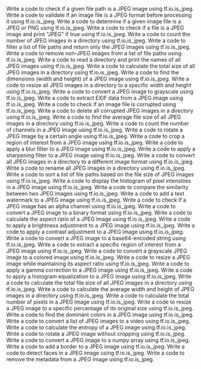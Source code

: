 Write a code to check if a given file path is a JPEG image using tf.io.is_jpeg.
Write a code to validate if an image file is a JPEG format before processing it using tf.io.is_jpeg.
Write a code to determine if a given image file is a JPEG or PNG using tf.io.is_jpeg.
Write a code to check if a file is a JPEG image and print "JPEG" if true using tf.io.is_jpeg.
Write a code to count the number of JPEG images in a directory using tf.io.is_jpeg.
Write a code to filter a list of file paths and return only the JPEG images using tf.io.is_jpeg.
Write a code to remove non-JPEG images from a list of file paths using tf.io.is_jpeg.
Write a code to read a directory and print the names of all JPEG images using tf.io.is_jpeg.
Write a code to calculate the total size of all JPEG images in a directory using tf.io.is_jpeg.
Write a code to find the dimensions (width and height) of a JPEG image using tf.io.is_jpeg.
Write a code to resize all JPEG images in a directory to a specific width and height using tf.io.is_jpeg.
Write a code to convert a JPEG image to grayscale using tf.io.is_jpeg.
Write a code to extract EXIF data from a JPEG image using tf.io.is_jpeg.
Write a code to check if an image file is corrupted using tf.io.is_jpeg.
Write a code to delete all corrupted JPEG images in a directory using tf.io.is_jpeg.
Write a code to find the average file size of all JPEG images in a directory using tf.io.is_jpeg.
Write a code to count the number of channels in a JPEG image using tf.io.is_jpeg.
Write a code to rotate a JPEG image by a certain angle using tf.io.is_jpeg.
Write a code to crop a region of interest from a JPEG image using tf.io.is_jpeg.
Write a code to apply a blur filter to a JPEG image using tf.io.is_jpeg.
Write a code to apply a sharpening filter to a JPEG image using tf.io.is_jpeg.
Write a code to convert all JPEG images in a directory to a different image format using tf.io.is_jpeg.
Write a code to rename all JPEG images in a directory using tf.io.is_jpeg.
Write a code to sort a list of file paths based on the file size of JPEG images using tf.io.is_jpeg.
Write a code to display the histogram of pixel intensities in a JPEG image using tf.io.is_jpeg.
Write a code to compare the similarity between two JPEG images using tf.io.is_jpeg.
Write a code to add a text watermark to a JPEG image using tf.io.is_jpeg.
Write a code to check if a JPEG image has an alpha channel using tf.io.is_jpeg.
Write a code to convert a JPEG image to a binary format using tf.io.is_jpeg.
Write a code to calculate the aspect ratio of a JPEG image using tf.io.is_jpeg.
Write a code to apply a brightness adjustment to a JPEG image using tf.io.is_jpeg.
Write a code to apply a contrast adjustment to a JPEG image using tf.io.is_jpeg.
Write a code to convert a JPEG image to a base64-encoded string using tf.io.is_jpeg.
Write a code to extract a specific region of interest from a JPEG image using tf.io.is_jpeg.
Write a code to convert a grayscale JPEG image to a colored image using tf.io.is_jpeg.
Write a code to resize a JPEG image while maintaining its aspect ratio using tf.io.is_jpeg.
Write a code to apply a gamma correction to a JPEG image using tf.io.is_jpeg.
Write a code to apply a histogram equalization to a JPEG image using tf.io.is_jpeg.
Write a code to calculate the total file size of all JPEG images in a directory using tf.io.is_jpeg.
Write a code to calculate the average width and height of JPEG images in a directory using tf.io.is_jpeg.
Write a code to calculate the total number of pixels in a JPEG image using tf.io.is_jpeg.
Write a code to resize a JPEG image to a specific percentage of its original size using tf.io.is_jpeg.
Write a code to find the dominant colors in a JPEG image using tf.io.is_jpeg.
Write a code to convert a list of JPEG images to a video using tf.io.is_jpeg.
Write a code to calculate the entropy of a JPEG image using tf.io.is_jpeg.
Write a code to rotate a JPEG image without cropping using tf.io.is_jpeg.
Write a code to convert a JPEG image to a numpy array using tf.io.is_jpeg.
Write a code to add a border to a JPEG image using tf.io.is_jpeg.
Write a code to detect faces in a JPEG image using tf.io.is_jpeg.
Write a code to remove the metadata from a JPEG image using tf.io.is_jpeg.
